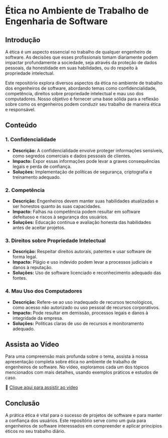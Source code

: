 # Ética no Ambiente de Trabalho de Engenharia de Software

## Introdução

A ética é um aspecto essencial no trabalho de qualquer engenheiro de software. As decisões que esses profissionais tomam diariamente podem impactar profundamente a sociedade, seja através da proteção de dados pessoais, da honestidade em suas habilidades, ou do respeito à propriedade intelectual.

Este repositório explora diversos aspectos da ética no ambiente de trabalho dos engenheiros de software, abordando temas como confidencialidade, competência, direitos sobre propriedade intelectual e mau uso dos computadores. Nosso objetivo é fornecer uma base sólida para a reflexão sobre como os engenheiros podem conduzir seu trabalho de maneira ética e responsável.

## Conteúdo

### 1. Confidencialidade

- **Descrição:** A confidencialidade envolve proteger informações sensíveis, como segredos comerciais e dados pessoais de clientes.
- **Impacto:** Expor essas informações pode levar a graves consequências legais e perda de confiança.
- **Soluções:** Implementação de políticas de segurança, criptografia e treinamento adequado.

### 2. Competência

- **Descrição:** Engenheiros devem manter suas habilidades atualizadas e ser honestos quanto às suas capacidades.
- **Impacto:** Falhas na competência podem resultar em software defeituoso e riscos à segurança dos usuários.
- **Soluções:** Educação contínua e avaliação honesta das habilidades antes de aceitar projetos.

### 3. Direitos sobre Propriedade Intelectual

- **Descrição:** Respeitar direitos autorais, patentes e usar software de forma legal.
- **Impacto:** Plágio e uso indevido podem levar a processos judiciais e danos à reputação.
- **Soluções:** Uso de software licenciado e reconhecimento adequado das fontes.

### 4. Mau Uso dos Computadores

- **Descrição:** Refere-se ao uso inadequado de recursos tecnológicos, como acesso não autorizado ou uso pessoal de recursos corporativos.
- **Impacto:** Pode resultar em demissão, processos legais e danos à integridade da empresa.
- **Soluções:** Políticas claras de uso de recursos e monitoramento adequado.

## Assista ao Vídeo

Para uma compreensão mais profunda sobre o tema, assista à nossa apresentação completa sobre ética no ambiente de trabalho de engenheiros de software. No vídeo, exploramos cada um dos tópicos mencionados com mais detalhes, usando exemplos práticos e estudos de caso.

🔗 [Clique aqui para assistir ao vídeo](https://drive.google.com/file/d/10fSiGqYi8zVpNeKeJwfrN9iknwBnk3IT/view?usp=sharing)

## Conclusão

A prática ética é vital para o sucesso de projetos de software e para manter a confiança dos usuários. Este repositório serve como um guia para engenheiros de software interessados em compreender e aplicar princípios éticos no seu trabalho diário.
